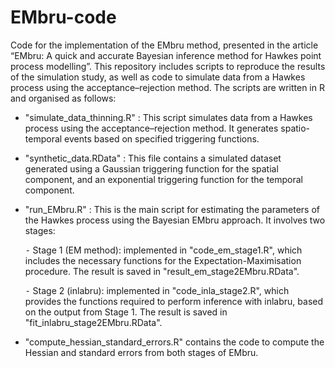 # EMbru-code
Code for the implementation of the EMbru method, presented in the article “EMbru: A quick and accurate Bayesian inference method for Hawkes point process modelling”. This repository includes scripts to reproduce the results of the simulation study, as well as code to simulate data from a Hawkes process using the acceptance–rejection method. The scripts are written in R and organised as follows:

- "simulate_data_thinning.R" : This script simulates data from a Hawkes process using the acceptance–rejection method. It generates spatio-temporal events based on specified triggering functions.

- "synthetic_data.RData" : This file contains a simulated dataset generated using a Gaussian triggering function for the spatial component, and an exponential triggering function for the temporal component.

- "run_EMbru.R" : This is the main script for estimating the parameters of the Hawkes process using the Bayesian EMbru approach. It involves two stages:
  
  ⁃ Stage 1 (EM method): implemented in "code_em_stage1.R", which includes the necessary functions for the Expectation-Maximisation procedure. The result is saved in "result_em_stage2EMbru.RData".
  
  ⁃ Stage 2 (inlabru): implemented in "code_inla_stage2.R", which provides the functions required to perform inference with inlabru, based on the output from Stage 1. The result is saved in "fit_inlabru_stage2EMbru.RData".
  
- "compute_hessian_standard_errors.R" contains the code to compute the Hessian and standard errors from both stages of EMbru.
